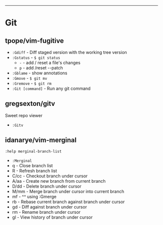 -------------------------------------------------------------------------------
Git
===

tpope/vim-fugitive
------------------

* `:Gdiff`          - Diff staged version with the working tree version
* `:Gstatus`        - `$ git status`
    * `-`           - add / reset a file's changes
    * `p`           - add /reset --patch
* `:Gblame`         - show annotations
* `:Gmove`          - `$ git mv`
* `:Gremove`        - `$ git rm`
* `:Git [command]`  - Run any git command

gregsexton/gitv
---------------

Sweet repo viewer

* `:Gitv`

idanarye/vim-merginal
---------------------

`:help merginal-branch-list`

* `:Merginal`
* q       - Close branch list
* R       - Refresh branch list
* C/cc    - Checkout branch under cursor
* A/aa    - Create new branch from current branch
* D/dd    - Delete branch under cursor
* M/mm    - Merge branch under cursor into current branch
* mf      - ^^ using :Gmerge
* rb      - Rebase current branch against branch under cursor
* gd      - Diff against branch under cursor
* rm      - Rename branch under cursor
* gl      - View history of branch under cursor
